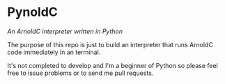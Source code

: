 PynoldC
=======
*An ArnoldC interpreter written in Python*


The purpose of this repo is just to build an interpreter that runs ArnoldC code immediately in an terminal.

It's not completed to develop and I'm a beginner of Python so please feel free to issue problems or to send me pull requests.